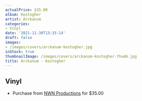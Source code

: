 ```yaml
---
actualPrice: $35.00
album: Kostogher
artist: Arckanum
categories:
- Vinyl
date: '2021-11-30T13:35:14'
draft: false
images:
- /images/covers/arckanum-kostogher.jpg
inStock: true
thumbnailImage: /images/covers/arckanum-kostogher-thumb.jpg
title: Arckanum - Kostogher
---
```


## Vinyl
* Purchase from [NWN Productions](http://shop.nwnprod.com/index.php?route=product/product&path=75&product_id=15936&sort=pd.name&order=ASC) for $35.00
